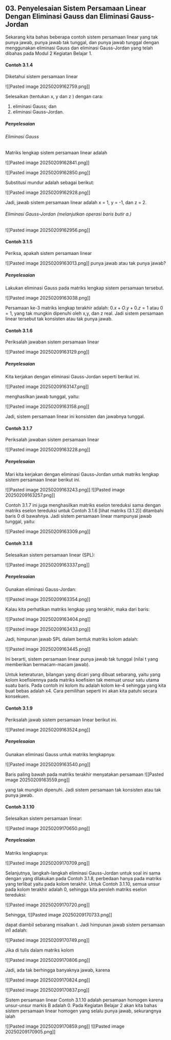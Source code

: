 
## 03. Penyelesaian Sistem Persamaan Linear Dengan Eliminasi Gauss dan Eliminasi Gauss-Jordan

Sekarang kita bahas beberapa contoh sistem persamaan linear yang tak punya jawab, punya jawab tak tunggal, dan punya jawab tunggal dengan menggunakan eliminasi Gauss dan eliminasi Gauss-Jordan yang telah dibahas pada Modul 2 Kegiatan Belajar 1.

#### Contoh 3.1.4

Diketahui sistem persamaan linear

![[Pasted image 20250209162759.png]]

Selesaikan (tentukan x, y dan z ) dengan cara: 

1. eliminasi Gauss; dan 
2. eliminasi Gauss-Jordan.

##### Penyelesaian

###### Eliminasi Gauss

Matriks lengkap sistem persamaan linear adalah

![[Pasted image 20250209162841.png]]

![[Pasted image 20250209162850.png]]

Substitusi mundur adalah sebagai berikut:

![[Pasted image 20250209162928.png]]

Jadi, jawab sistem persamaan linear adalah x = 1, y = -1, dan z = 2.


###### Eliminasi Gauss-Jordan (melanjutkan operasi baris butir a.)

![[Pasted image 20250209162956.png]]


#### Contoh 3.1.5

Periksa, apakah sistem persamaan linear

![[Pasted image 20250209163013.png]]
punya jawab atau tak punya jawab?

##### Penyelesaian

Lakukan eliminasi Gauss pada matriks lengkap sistem persamaan tersebut.

![[Pasted image 20250209163038.png]]

Persamaan ke-3 matriks lengkap terakhir adalah: $0.x + O.y + 0.z = 1$ atau $0 = 1$, yang tak mungkin dipenuhi oleh x,y, dan z real. Jadi sistem persamaan linear tersebut tak konsisten atau tak punya jawab.


#### Contoh 3.1.6

Periksalah jawaban sistem persamaan linear

![[Pasted image 20250209163129.png]]

##### Penyelesaian

Kita kerjakan dengan eliminasi Gauss-Jordan seperti berikut ini.

![[Pasted image 20250209163147.png]]

menghasilkan jawab tunggal, yaitu:

![[Pasted image 20250209163158.png]]

Jadi, sistem persamaan linear ini konsisten dan jawabnya tunggal.


#### Contoh 3.1.7

Periksalah jawaban sistem persamaan linear

![[Pasted image 20250209163228.png]]

##### Penyelesaian

Mari kita kerjakan dengan eliminasi Gauss-Jordan untuk matriks lengkap sistem persamaan linear berikut ini.

![[Pasted image 20250209163243.png]]
![[Pasted image 20250209163257.png]]

Contoh 3.1.7 ini juga menghasilkan matriks eselon tereduksi sama dengan matriks eselon tereduksi untuk Contoh 3.1.6 [lihat matriks (3.1.2)] ditambahi baris 0 di bawahnya. Jadi sistem persamaan linear mampunyai jawab tunggal, yaitu:

![[Pasted image 20250209163309.png]]



#### Contoh 3.1.8

Selesaikan sistem persamaan linear (SPL):

![[Pasted image 20250209163337.png]]

##### Penyelesaian

Gunakan eliminasi Gauss-Jordan:

![[Pasted image 20250209163354.png]]

Kalau kita perhatikan matriks lengkap yang terakhir, maka dari baris:

![[Pasted image 20250209163404.png]]

![[Pasted image 20250209163433.png]]


Jadi, himpunan jawab SPL dalam bentuk matriks kolom adalah:

![[Pasted image 20250209163445.png]]

Ini berarti, sistem persamaan linear punya jawab tak tunggal (nilai t yang memberikan bermacam-macam jawab).

Untuk keteraturan, bilangan yang dicari yang dibuat sebarang, yaitu yang kolom koefisiennya pada matriks koefisien tak memuat unsur satu utama suatu baris. Pada contoh ini kolom itu adalah kolom ke-4 sehingga yang kita buat bebas adalah x4. Cara pemilihan seperti ini akan kita patuhi secara konsekuen.



#### Contoh 3.1.9

Periksalah jawab sistem persamaan linear berikut ini.

![[Pasted image 20250209163524.png]]

##### Penyelesaian

Gunakan eliminasi Gauss untuk matriks lengkapnya:

![[Pasted image 20250209163540.png]]

Baris paling bawah pada matriks terakhir menyatakan persamaan
![[Pasted image 20250209163559.png]]

yang tak mungkin dipenuhi. Jadi sistem persamaan tak konsisten atau tak punya jawab.


#### Contoh 3.1.10

Selesalkan sistem persamaan linear:

![[Pasted image 20250209170650.png]]

##### Penyelesaian

Matriks lengkapnya:

![[Pasted image 20250209170709.png]]

Selanjutnya, langkah-langkah eliminasi Gauss-Jordan untuk soal ini sama dengan yang dilakukan pada Contoh 3.1.8, perbedaan hanya pada matriks yang terlibat yaitu pada kolom terakhir. Untuk Contoh 3.1.10, semua unsur pada kolom terakhir adalah 0, sehingga kita peroleh matriks eselon tereduksi:

![[Pasted image 20250209170720.png]]

Sehingga,
![[Pasted image 20250209170733.png]]

dapat diambil sebarang misalkan t. Jadi himpunan jawab sistem persamaan in1 adalah:

![[Pasted image 20250209170749.png]]

Jika di tulis dalam matriks kolom

![[Pasted image 20250209170806.png]]

Jadi, ada tak berhingga banyaknya jawab, karena 

![[Pasted image 20250209170824.png]]

![[Pasted image 20250209170837.png]]

Sistem persamaan linear Contoh 3.1.10 adalah persamaan homogen karena unsur-unsur markis B adalah 0. Pada Kegiatan Belajar 2 akan kita bahas sistem persamaan linear homogen yang selalu punya jawab, sekurangnya ialah

![[Pasted image 20250209170859.png]] ![[Pasted image 20250209170905.png]]




